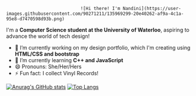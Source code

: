 
                                ![Hi there! I'm Nandini](https://user-images.githubusercontent.com/90271211/135969299-20e40262-af9a-4c1a-95e8-d7470598d93b.png)

I'm a **Computer Science student at the University of Waterloo**, aspiring to advance the world of tech design!

- 🔭 I’m currently working on my design portfolio, which I'm creating using **HTML/CSS and bootstrap**
- 🌱 I’m currently learning **C++ and JavaScript**
- 😄 Pronouns: She/Her/Hers
- ⚡ Fun fact: I collect Vinyl Records!

<!--
**NandiniMeh/NandiniMeh** is a ✨ _special_ ✨ repository because its `README.md` (this file) appears on your GitHub profile.

Here are some ideas to get you started:

- 🔭 I’m currently working on ...
- 🌱 I’m currently learning ...
- 👯 I’m looking to collaborate on ...
- 🤔 I’m looking for help with ...
- 💬 Ask me about ...
- 📫 How to reach me: ...
- 😄 Pronouns: ...
- ⚡ Fun fact: ...
-->

[![Anurag's GitHub stats](https://github-readme-stats.vercel.app/api?username=NandiniMeh&theme=dark&show_icons=true&hide=issues,contribs)](https://github.com/anuraghazra/github-readme-stats)
[![Top Langs](https://github-readme-stats.vercel.app/api/top-langs/?username=NandiniMeh&layout=compact)](https://github.com/anuraghazra/github-readme-stats)
